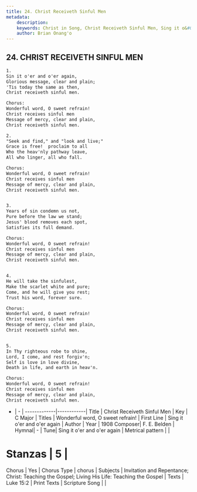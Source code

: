 ```yaml
---
title: 24. Christ Receiveth Sinful Men
metadata:
    description: 
    keywords: Christ in Song, Christ Receiveth Sinful Men, Sing it o&#039;er and o&#039;er again, Wonderful word, O sweet refrain!
    author: Brian Onang'o
---
```



## 24. CHRIST RECEIVETH SINFUL MEN

```txt
1.
Sin it o'er and o'er again,
Glorious message, clear and plain;
'Tis today the same as then,
Christ receiveth sinful men.

Chorus:
Wonderful word, O sweet refrain!
Christ receives sinful men
Message of mercy, clear and plain,
Christ receiveth sinful men.

2.
"Seek and find," and "look and live;" 
Grace is free!  proclaim to all
Who the heav'nly pathway leave,
All who linger, all who fall. 

Chorus:
Wonderful word, O sweet refrain!
Christ receives sinful men
Message of mercy, clear and plain,
Christ receiveth sinful men.


3.
Years of sin condemn us not,
Pure before the law we stand;
Jesus' blood removes each spot,
Satisfies its full demand. 

Chorus:
Wonderful word, O sweet refrain!
Christ receives sinful men
Message of mercy, clear and plain,
Christ receiveth sinful men.


4.
He will take the sinfulest,
Make the scarlet white and pure;
Come, and he will give you rest;
Trust his word, forever sure. 

Chorus:
Wonderful word, O sweet refrain!
Christ receives sinful men
Message of mercy, clear and plain,
Christ receiveth sinful men.


5.
In Thy righteous robe to shine,
Lord, I come, and rest forgiv'n;
Self is love in love divine,
Death in life, and earth in heav'n. 

Chorus:
Wonderful word, O sweet refrain!
Christ receives sinful men
Message of mercy, clear and plain,
Christ receiveth sinful men.

```

- |   -  |
-------------|------------|
Title | Christ Receiveth Sinful Men |
Key | C Major |
Titles | Wonderful word, O sweet refrain! |
First Line | Sing it o&#039;er and o&#039;er again |
Author | 
Year | 1908
Composer| F. E. Belden |
Hymnal|  - |
Tune| Sing it o&#039;er and o&#039;er again |
Metrical pattern | |
# Stanzas | 5 |
Chorus | Yes |
Chorus Type | chorus |
Subjects | Invitation and Repentance; Christ: Teaching the Gospel; Living His Life: Teaching the Gospel |
Texts | Luke 15:2 |
Print Texts | 
Scripture Song |  |
  
